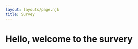 ```yaml
---
layout: layouts/page.njk
title: Survey
---
```

<html>
<h1>Hello, welcome to the survery</>

<script defer>

window.Kno = {

kno_id: 'B0F38NN-60F4SAJ-QY8ZKT9-16ZHSAD', // this is the API key found in the "custom" integration in Settings -> Integration

customer: {

platform: 'CUSTOM', // required. Accepts CUSTOM, WOOCOMMERCE, etc, or anything you want to add.

shop: 'emmettnaughton.com',

email: 'enaughton5@example.com', // required if no phone.

phone: '1234567894', // required if no email. Must use this format.

id: 'id-from-some-platform', // optional. Must be a string.

lifetime_spent: 452.12,

lifetime_orders: 2

},

order: {

// platform: 'CUSTOM', // highly recommended if you collect data from multiple order systems. Will Accepts CUSTOM, WOOCOMMERCE, etc, or anything you want to add. Defaults to customer.platform when not found.

id: '1234567892', // required. Must be a string.

total_price: 1000,

currency: '',

},

survey : {

//id: '824b9cec-1bf6-457b-9a58-6a3888fcdeaf', // optional. the Kno id of your survey. Found in the url when editing a survey. Doesn't need to be set.

selector: 'div#example_element_for_insert' // required. The element you want to attach the survey to. Survey will be inserted after this element.

}

};

/\* Kno Custom Integration

\\* all available fields

\\* must be snake_case

{

customer: {

phone: string required (or email),

email: string required (or phone)

shop: string required,

platform: string required,

accepts_marketing: boolean,

id: string,

first_name: string,

last_name: string,

address1: string,

address2: string,

city: string,

zip: string or number,

province: string,

country: string,

country_code: string,

latitude: string,

longitude: string,

company: string,

lifetime_orders: number,

lifetime_spent: number,

},

order: {

id: string required,

total_price: number required,

platform: string,

order_number: string,

billing_address: {

address1: string,

address2: string,

city: string,

zip: string or number,

province: string,

country: string,

country_code: string,

},

currency: string,

platform_customer_id: string,

customer_locale: string,

discount_codes: string,

presentment_currency: string,

shipping_address: {

address1: string,

address2: string,

city: string,

zip: string or number

province: string,

country: string,

country_code: string,

},

subtotal_price: string,

total_tax: string,

},

survey: {

id: string,

selector: string,

},

}

\\*/



</script>

<!-- insert your script

found in the Settings -> Survey Settings -> Miscellaneous

\-->

<script src="https://www.knocdn.com/v1/embed.js?id=f33d093a-e0ba-4854-a121-a9963f0f9fad"></script>

<div id="example_element_for_insert"></div>

</html>